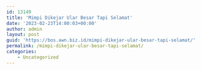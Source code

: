 ```yaml
---
id: 13149
title: 'Mimpi Dikejar Ular Besar Tapi Selamat'
date: '2023-02-23T14:00:03+00:00'
author: admin
layout: post
guid: 'https://bos.awn.biz.id/mimpi-dikejar-ular-besar-tapi-selamat/'
permalink: /mimpi-dikejar-ular-besar-tapi-selamat/
categories:
    - Uncategorized
---
```


